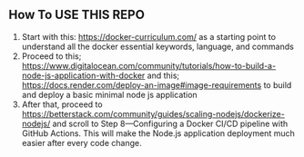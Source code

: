 ## How To USE THIS REPO
1. Start with this: https://docker-curriculum.com/ as a starting point to understand all the docker essential keywords, language, and commands
2. Proceed to this; https://www.digitalocean.com/community/tutorials/how-to-build-a-node-js-application-with-docker and this; https://docs.render.com/deploy-an-image#image-requirements to build and deploy a basic minimal node js application
3. After that, proceed to https://betterstack.com/community/guides/scaling-nodejs/dockerize-nodejs/ and scroll to Step 8—Configuring a Docker CI/CD pipeline with GitHub Actions. This will make the Node.js application deployment much easier after every code change. 
